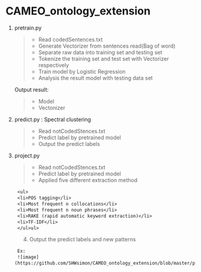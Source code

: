 # CAMEO_ontology_extension

1. pretrain.py
	><ul>
	><li>Read codedSentences.txt</li>
	><li>Generate Vectorizer from sentences read(Bag of word)</li>
	><li>Separate raw data into training set and testing set</li>
	><li>Tokenize the training set and test set with Vectorizer respectively</li>
	><li>Train model by Logistic Regression</li>
	><li>Analysis the result model with testing data set</li>
	
	Output result:
	><ul>
	><li>Model</li>
	><li>Vectonizer</li>
 	></ul>

2. predict.py : Spectral clustering
	><ul>
	><li>Read notCodedStences.txt</li>
	><li>Predict label by pretrained model</li>
	><li>Output the predict labels</li>
	></ul>

3. project.py
	><ul>
	><li>Read notCodedStences.txt</li>
	><li>Predict label by pretrained model</li>
	><li>Applied five different extraction method</li>
		<ul>
		<li>POS tagging</li>
		<li>Most frequent n collocations</li>
		<li>Most frequent n noun phrases</li>
		<li>RAKE (rapid automatic keyword extraction)</li>
		<li>TF-IDF</li>
		</ul>ul>
	><li>Output the predict labels and new patterns</li>
		Ex:
		![image](https://github.com/SHWsimon/CAMEO_ontology_extension/blob/master/pic/Picture1.png) 
